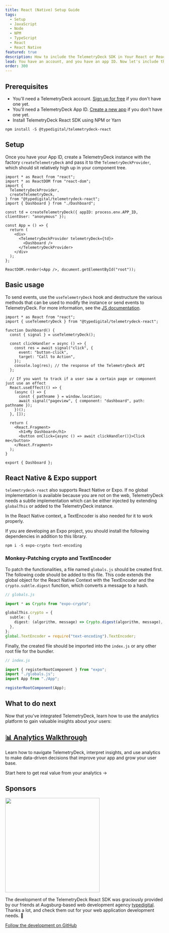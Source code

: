 ```yaml
---
title: React (Native) Setup Guide
tags:
  - Setup
  - JavaScript
  - Node
  - NPM
  - TypeScript
  - React
  - React Native
featured: true
description: How to include the TelemetryDeck SDK in Your React or React Native App
lead: You have an account, and you have an app ID. Now let's include the TelemetryClient Package in your React Native application or React Web App
order: 300
---
```


## Prerequisites

<!-- vale proselint.Cliches = NO -->

- You'll need a TelemetryDeck account. [Sign up for free](https://dashboard.telemetrydeck.com/register?source=websdk) if you don't have one yet.
- You'll need a TelemetryDeck App ID. [Create a new app](https://dashboard.telemetrydeck.com/apps/create) if you don't have one yet.
- Install TelemetryDeck React SDK using NPM or Yarn
<!-- vale proselint.Cliches = YES -->

```shell
npm install -S @typedigital/telemetrydeck-react
```

## Setup

Once you have your App ID, create a TelemetryDeck instance with the factory `createTelemetryDeck` and pass it to the `TelemetryDeckProvider`, which should sit relatively high up in your component tree.

```tsx
import * as React from "react";
import * as ReactDOM from "react-dom";
import {
  TelemetryDeckProvider,
  createTelemetryDeck,
} from "@typedigital/telemetrydeck-react";
import { Dashboard } from "./Dashboard";

const td = createTelemetryDeck({ appID: process.env.APP_ID, clientUser: "anonymous" });

const App = () => {
  return (
    <div>
      <TelemetryDeckProvider telemetryDeck={td}>
        <Dashboard />
      </TelemetryDeckProvider>
    </div>
  );
};

ReactDOM.render(<App />, document.getElementById("root"));
```

## Basic usage

To send events, use the `useTelemetryDeck` hook and destructure the various methods that can be used to modify the instance or send events to TelemetryDeck.
For more information, see the [JS documentation](/docs/guides/javascript-setup/).

```tsx
import * as React from "react";
import { useTelemetryDeck } from "@typedigital/telemetrydeck-react";

function Dashboard() {
  const { signal } = useTelemetryDeck();

  const clickHandler = async () => {
    const res = await signal("click", {
      event: "button-click",
      target: "Call to Action",
    });
    console.log(res); // the response of the TelemetryDeck API
  };

  // If you want to track if a user saw a certain page or component just use an effect
  React.useEffect(() => {
    (async () => {
      const { pathname } = window.location;
      await signal("pageview", { component: "dashboard", path: pathname });
    })();
  }, []);

  return (
    <React.Fragment>
      <h1>My Dashboard</h1>
      <button onClick={async () => await clickHandler()}>Click me</button>
    </React.Fragment>
  );
}

export { Dashboard };
```

## React Native & Expo support

`telemetrydeck-react` also supports React Native or Expo.
If no global implementation is available because you are not on the web, TelemetryDeck needs a subtle implementation which can be either injected by extending `globalThis` or added to the TelemetryDeck instance.

In the React Native context, a TextEncoder is also needed for it to work properly.

If you are developing an Expo project, you should install the following dependencies in addition to this library.

```shell
npm i -S expo-crypto text-encoding
```

### Monkey-Patching crypto and TextEncoder

To patch the functionalities, a file named `globals.js` should be created first. The following code should be added to this file. This code extends the global object for the React Native Context with the TextEncoder and the `crypto.subtle.digest` function, which converts a message to a hash.

```ts
// globals.js

import * as Crypto from "expo-crypto";

globalThis.crypto = {
  subtle: {
    digest: (algorithm, message) => Crypto.digest(algorithm, message),
  },
};
global.TextEncoder = require("text-encoding").TextEncoder;
```

Finally, the created file should be imported into the `index.js` or any other root file for the bundler.

```js
// index.js

import { registerRootComponent } from "expo";
import "./globals.js";
import App from "./App";

registerRootComponent(App);
```

## What to do next

Now that you've integrated TelemetryDeck, learn how to use the analytics platform to gain valuable insights about your users:

<div class="not-prose ">
  <div class="my-10 grid grid-cols-1 gap-6">
    <div class="group relative rounded-xl border-2 border-mars-300 bg-white flex">
      <div class="absolute -inset-px rounded-xl border-2 border-transparent opacity-0 [background:linear-gradient(var(--quick-links-hover-bg,theme(colors.mars.50)),var(--quick-links-hover-bg,theme(colors.mars.100)))_padding-box,linear-gradient(to_top,theme(colors.mars.400),theme(colors.mars.500))_border-box] group-hover:opacity-100"></div>
      <div class="shadow relative overflow-hidden rounded-xl p-6 h-full">
        <h2 class="font-semibold text-lg text-mars-500">
          <a href="/docs/basics/index">
            <span class="absolute -inset-px rounded-xl"></span>📊 Analytics Walkthrough</a>
        </h2>
        <p class="mt-2 text-sm text-slate-700">Learn how to navigate TelemetryDeck, interpret insights, and use analytics to make data-driven decisions that improve your app and grow your user base.</p>
        <p class="mt-4 text-sm text-mars-500 font-semibold flex justify-between">
          <span>Start here to get real value from your analytics</span>
          <span>→</span>
        </p>
      </div>
    </div>
  </div>
</div>

## Sponsors

[<img src="/docs/images/typedigital.png" width=300 class="p-3 bg-white" />](https://typedigital.de)

The development of the TelemetryDeck React SDK was graciously provided by our friends at Augsburg-based web development agency [typedigital](https://typedigital.de). Thanks a lot, and check them out for your web application development needs. 🧡

[Follow the development on GitHub](https://github.com/typedigital/telemetrydeck-react)
